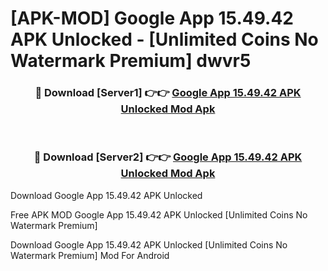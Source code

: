 # [APK-MOD] Google App 15.49.42 APK Unlocked - [Unlimited Coins No Watermark Premium] dwvr5



<div align="center">
<h3>🔴 Download [Server1] 👉👉 <a href="https://momento.my/?title=Google_App_15.49.42_APK_Unlocked">Google App 15.49.42 APK Unlocked Mod Apk</a></h3><br>

<h3>🔴 Download [Server2] 👉👉 <a href="https://momento.my/?title=Google_App_15.49.42_APK_Unlocked">Google App 15.49.42 APK Unlocked Mod Apk</a></h3>
</div>



Download Google App 15.49.42 APK Unlocked 

Free APK MOD Google App 15.49.42 APK Unlocked [Unlimited Coins No Watermark Premium]

Download Google App 15.49.42 APK Unlocked [Unlimited Coins No Watermark Premium] Mod For Android
